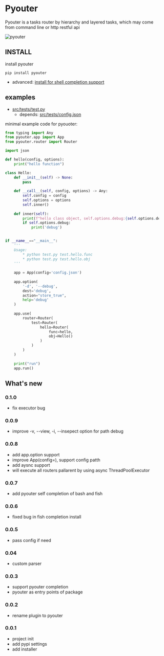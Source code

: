# Pyouter

Pyouter is a tasks router by  hierarchy and layered tasks, which may come from command line or http restful api

![pyouter](pyouter.gif)

## INSTALL

install pyouter

```shell
pip install pyouter
```

* advanced: [install for shell completion support](./advanced.md)

## examples

* [src/tests/test.py](src/tests/test.py)
  * depends: [src/tests/config.json](src/tests/config.json)

minimal example code for pyouoter:

```python
from typing import Any
from pyouter.app import App
from pyouter.router import Router

import json

def hello(config, options):
    print("hello function")

class Hello:
    def __init__(self) -> None:
        pass 
        
    def __call__(self, config, options) -> Any:
        self.config = config
        self.options = options
        self.inner()
    
    def inner(self):
        print(f"hello class object, self.options.debug:{self.options.debug}")
        if self.options.debug:
            print('debug')
    

if __name__=="__main__":
    '''
    Usage:
        * python test.py test.hello.func
        * python test.py test.hello.obj
    '''
    
    app = App(config='config.json')
    
    app.option(
        '-d', '--debug',
        dest='debug',
        action="store_true",
        help='debug'
    )
    
    app.use(
        router=Router(
            test=Router(
                hello=Router(
                    func=hello,
                    obj=Hello()
                )
            )
        )
    )
    
    print("run")
    app.run()
```

## What's new

### 0.1.0

* fix executor bug

### 0.0.9

* improve -v, --view, -i, --insepect option for path debug

### 0.0.8

* add app.option support
* improve App(config=), support config patth
* add aysnc support
* will execute all routers pallarent by using async ThreadPoolExecutor

### 0.0.7

* add pyouter self completion of bash and fish

### 0.0.6

* fixed bug in fish completion install

### 0.0.5

* pass config if need

### 0.04

* custom parser

### 0.0.3

* support pyouter completion
* pyouter as entry points of package

### 0.0.2

* rename plugin to pyouter

### 0.0.1

* project init
* add pypi settings
* add installer
